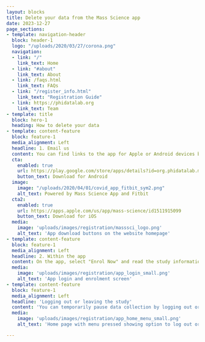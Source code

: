 ```yaml
---
layout: blocks
title: Delete your data from the Mass Science app
date: 2023-12-27
page_sections:
- template: navigation-header
  block: header-1
  logo: "/uploads/2020/03/27/corona.png"
  navigation:
  - link: "/"
    link_text: Home
  - link: "#about"
    link_text: About
  - link: /faqs.html
    link_text: FAQs
  - link: "/register_info.html"
    link_text: "Registration Guide"
  - link: https://phidatalab.org
    link_text: Team
- template: title
  block: hero-1
  heading: How to delete your data
- template: content-feature
  block: feature-1
  media_alignment: Left
  headline: 1. Email us
  content: You can find links to the app for Apple or Android devices below or on the homepage of this site.
  cta:
    enabled: true
    url: https://play.google.com/store/apps/details?id=org.phidatalab.masssci
    button_text: Download for Android
  image:
    image: "/uploads/2020/04/01/covid_app_fitbit_sym2.png"
    alt_text: Powered by Mass Science App and Fitbit
  cta2:
    enabled: true
    url: https://apps.apple.com/us/app/mass-science/id1511915099
    button_text: Download for iOS
  media:
    image: 'uploads/images/registration/masssci_logo.png'
    alt_text: 'App download buttons on the website homepage'
- template: content-feature
  block: feature-1
  media_alignment: Left
  headline: 2. Within the app
  content: On the app, select "Enrol Now" and read the study information and key points.
  media:
    image: 'uploads/images/registration/app_login_small.png'
    alt_text: 'App login and enrolment screen'
- template: content-feature
  block: feature-1
  media_alignment: Left
  headline: 'Logging out or leaving the study'
  content: 'You can temporarily pause data collection by logging out or permanently leave the study through the menu in the top right of the app. You can optionally request that personal data you have already shared with us is deleted if you leave the study.' 
  media:
    image: 'uploads/images/registration/app_home_menu_small.png'
    alt_text: 'Home page with menu pressed showing option to log out or leave study'

---
```

